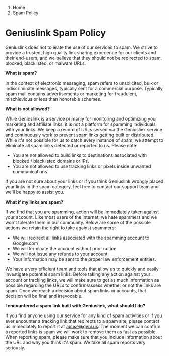 1. Home
2. Spam Policy

Geniuslink Spam Policy
======================

Geniuslink does not tolerate the use of our services to spam. We strive to provide a trusted, high quality link sharing experience for our clients and their end-users, and we believe that they should not be redirected to spam, blocked, blacklisted, or malware URLs.

**What is spam?**

In the context of electronic messaging, spam refers to unsolicited, bulk or indiscriminate messages, typically sent for a commercial purpose. Typically, spam mail contains advertisements or marketing for fraudulent, mischievious or less than honorable schemes.

**What is not allowed?**

While Geniuslink is a service primarily for monitoring and optimizing your marketing and affiliate links, it is not a platform for spamming individuals with your links. We keep a record of URLs served via the Geniuslink service and continuously work to prevent spam links getting built or distributed. While it's not possible for us to catch every instance of spam, we attempt to eliminate all spam links detected or reported to us. Please note:

* You are not allowed to build links to destinations associated with blocked / blacklisted domains or IPs.
* You are not allowed to use tracking links or pixels inside unwanted communications.

If you are not sure about your links or if you think Geniuslink wrongly placed your links in the spam category, feel free to contact our support team and we'll be happy to assist you.

**What if my links are spam?**

If we find that you are spamming, action will be immediately taken against your account. Like most users of the internet, we hate spammers and we won't tolerate them in our community. Below are some of the possible actions we retain the right to take against spammers:

* We will redirect all links associated with the spamming account to Google.com
* We will terminate the account without prior notice
* We will not issue any refunds to your account
* Your information may be sent to the proper law enforcement entities.

We have a very efficient team and tools that allow us to quickly and easily investigate potential spam links. Before taking any action against your account or tracking links, we will make sure to get as much information as possible regarding the URLs to confirm/assess whether or not the links are spam. Once we reach a decision about spam links or accounts, that decision will be final and irrevocable.

**I encountered a spam link built with Geniuslink, what should I do?**

If you find anyone using our service for any kind of spam activities or if you ever encounter a tracking link that redirects to a spam site, please contact us immediately to report it at abuse@geni.us. The moment we can confirm a reported links is spam we will work to remove them as fast as possible. When reporting spam, please make sure that you include information about the URL and why you think it's spam. We take all spam reports very seriously.